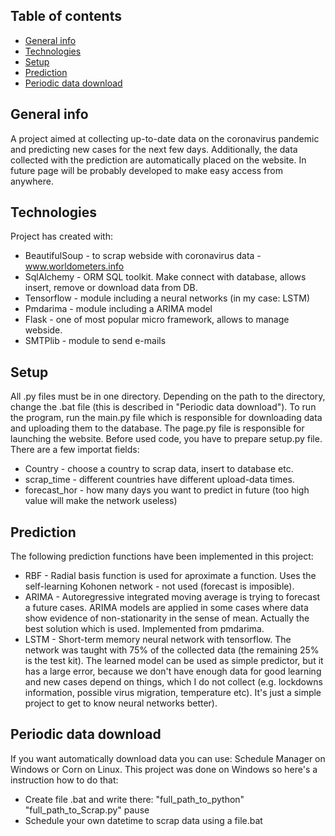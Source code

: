 ## Table of contents
* [General info](#general-info)
* [Technologies](#technologies)
* [Setup](#setup)
* [Prediction](#prediction)
* [Periodic data download](#periodic-data-download)


## General info
A project aimed at collecting up-to-date data on the coronavirus pandemic and
predicting new cases for the next few days. Additionally, the data collected
with the prediction are automatically placed on the website. In future page 
will be probably developed to make easy access from anywhere.


## Technologies
Project has created with:
* BeautifulSoup - to scrap webside with coronavirus data - www.worldometers.info
* SqlAlchemy - ORM SQL toolkit. Make connect with database, allows insert, remove or
download data from DB.
* Tensorflow - module including a neural networks (in my case: LSTM)
* Pmdarima - module including a ARIMA model
* Flask - one of most popular micro framework, allows to manage webside.
* SMTPlib - module to send e-mails


## Setup
All .py files must be in one directory. Depending on the path to the directory,
change the .bat file (this is described in "Periodic data download").
To run the program, run the main.py file which is responsible for downloading
data and uploading them to the database. The page.py file is responsible for
launching the website. Before used code, you have to prepare setup.py file. There
are a few importat fields: 
- Country - choose a country to scrap data, insert to 
database etc. 
- scrap_time - different countries have different upload-data times.
- forecast_hor - how many days you want to predict in future (too high value will
make the network useless)


## Prediction
The following prediction functions have been implemented in this project: 
* RBF - Radial basis function is used for aproximate a function. Uses the self-learning
Kohonen network - not used (forecast is imposible). 
* ARIMA - Autoregressive integrated moving average is trying to forecast a future cases. 
ARIMA models are applied in some cases where data show evidence of non-stationarity in 
the sense of mean. Actually the best solution which is used. Implemented from pmdarima.
* LSTM - Short-term memory neural network with tensorflow. The network was taught with
75% of the collected data (the remaining 25% is the test kit). The learned model can be
used as simple predictor, but it has a large error, because we don't have enough data 
for good learning and new cases depend on things, which I do not collect (e.g. lockdowns
information, possible virus migration, temperature etc). It's just a simple project to 
get to know neural networks better).


## Periodic data download
If you want automatically download data you can use: Schedule Manager on Windows
or Corn on Linux. This project was done on Windows so here's a instruction how
to do that:
* Create file .bat and write there:
"full_path_to_python" "full_path_to_Scrap.py"
pause
* Schedule your own datetime to scrap data using a file.bat
